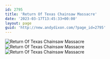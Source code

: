 ```yaml
---
id: 2795
title: 'Return Of Texas Chainsaw Massacre'
date: '2023-03-17T13:45:33+00:00'
layout: page
guid: 'http://new.andydixon.com/?page_id=2795'
---
```


![Return Of Texas Chainsaw Massacre](https://i0.wp.com/assets.g8x2.ldn.idrivee2-23.com/posters/Return%20Of%20Texas%20Chainsaw%20Massacre%2001.jpg?w=1200&ssl=1 "Return Of Texas Chainsaw Massacre")  
![Return Of Texas Chainsaw Massacre](https://i0.wp.com/assets.g8x2.ldn.idrivee2-23.com/posters/Return%20Of%20Texas%20Chainsaw%20Massacre%2002.jpg?w=1200&ssl=1 "Return Of Texas Chainsaw Massacre")  
![Return Of Texas Chainsaw Massacre](https://i0.wp.com/assets.g8x2.ldn.idrivee2-23.com/posters/Return%20Of%20Texas%20Chainsaw%20Massacre%2003.jpg?w=1200&ssl=1 "Return Of Texas Chainsaw Massacre")